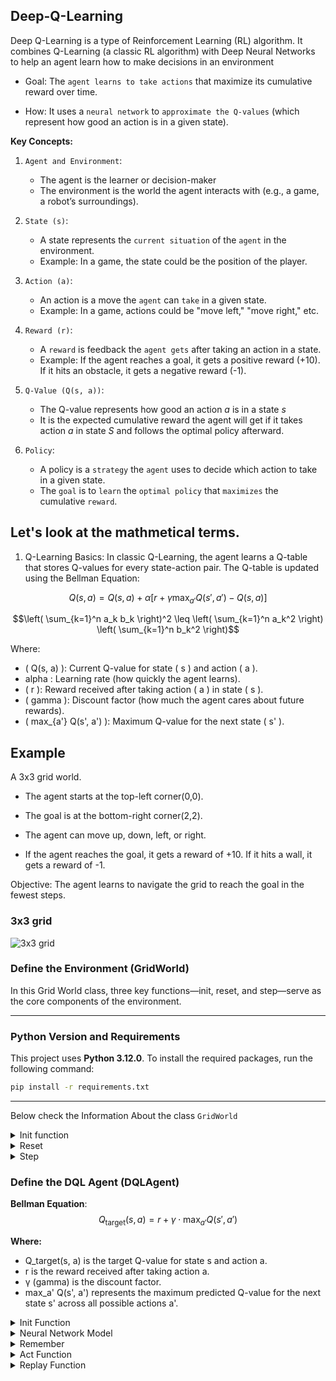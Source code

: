## Deep-Q-Learning
Deep Q-Learning is a type of Reinforcement Learning (RL) algorithm. It combines Q-Learning (a classic RL algorithm) with Deep Neural Networks to help an agent learn how to make decisions in an environment

- Goal: The `agent learns to take actions` that maximize its cumulative reward over time.

- How: It uses a `neural network` to `approximate the Q-values` (which represent how good an action is in a given state).

**Key Concepts:**

1. `Agent and Environment`:
    - The agent is the learner or decision-maker
    - The environment is the world the agent interacts with (e.g., a game, a robot’s surroundings).

2. `State (s)`:
    - A state represents the `current situation` of the `agent` in the environment.
    - Example: In a game, the state could be the position of the player.

3. `Action (a)`:
    - An action is a move the `agent` can `take` in a given state.
    - Example: In a game, actions could be "move left," "move right," etc.

4. `Reward (r)`:
    - A `reward` is feedback the `agent gets` after taking an action in a state.
    - Example: If the agent reaches a goal, it gets a positive reward (+10). If it hits an obstacle, it gets a negative reward (-1).

5. `Q-Value (Q(s, a))`:
    - The Q-value represents how good an action *a* is in a state *s*
    - It is the expected cumulative reward the agent will get if it takes action *a* in state *S* and follows the optimal policy afterward.

6. `Policy`:
    - A policy is a `strategy` the `agent` uses to decide which action to take in a given state.
    - The `goal` is to `learn` the `optimal policy` that `maximizes` the cumulative `reward`.

## Let's look at the mathmetical terms.

1. Q-Learning Basics:
In classic Q-Learning, the agent learns a Q-table that stores Q-values for every state-action pair. The Q-table is updated using the Bellman Equation:

$$Q(s, a) = Q(s, a) + \alpha \left[ r + \gamma \max_{a'} Q(s', a') - Q(s, a) \right]$$

$$\left( \sum_{k=1}^n a_k b_k \right)^2 \leq \left( \sum_{k=1}^n a_k^2 \right) \left( \sum_{k=1}^n b_k^2 \right)$$

Where:
- ( Q(s, a) ): Current Q-value for state ( s ) and action ( a ).
- alpha : Learning rate (how quickly the agent learns).
- ( r ): Reward received after taking action \( a \) in state \( s \).
- ( gamma ): Discount factor (how much the agent cares about future rewards).
- ( max_{a'} Q(s', a') ): Maximum Q-value for the next state \( s' \).


## Example

 A 3x3 grid world.

- The agent starts at the top-left corner(0,0).

- The goal is at the bottom-right corner(2,2).

- The agent can move up, down, left, or right.

- If the agent reaches the goal, it gets a reward of +10. If it hits a wall, it gets a reward of -1.

Objective: The agent learns to navigate the grid to reach the goal in the fewest steps.

### 3x3 grid 
![3x3 grid ](temp/grid.png)

### Define the Environment (GridWorld)
In this Grid World class, three key functions—init, reset, and step—serve as the core components of the environment.

---

### Python Version and Requirements

This project uses **Python 3.12.0**. To install the required packages, run the following command:

```bash
pip install -r requirements.txt
```

---

 Below check the Information About the  class `GridWorld`
<details>
<summary>Init function</summary>
Initializes the environment, setting up the initial state and parameters.

- Defining Grid 3*3 using `numpy`
- Defining Goal and state

</details>

<details>
<summary>Reset</summary>
 Resets the environment to its starting state, allowing for a fresh episode.

- Reset the state 
- start from the begining `(0,0)`

</details>

<details>
<summary>Step</summary>
Advances the environment by taking an action and returning the new state, reward, and whether the episode has ended.

- 0 for go up, 1 for down, 2 left, 3 right
- After move , check the state reached the goal or not
- if Target reached get `positive` `reward` and `Done` 
- if not reached `negetive` `reward` and ` not Done` 

</details>

### Define the DQL Agent (DQLAgent)

**Bellman Equation**:
$$
Q_{\text{target}}(s, a) = r + \gamma \cdot \max_{a'} Q(s', a')
$$

**Where:**
- Q_target(s, a) is the target Q-value for state s and action a.
- r is the reward received after taking action a.
- γ (gamma) is the discount factor.
- max_a' Q(s', a') represents the maximum predicted Q-value for the next state s' across all possible actions a'.

<details>
<summary>Init Function</summary>

The Init function initializes the agent's parameters, including memory, learning rates, and exploration settings. It also constructs the neural network model.

- Accepts inputs: `(state_size, action_size)`
- Utilizes a `deque` to store experience memory
- Sets the discount factor: `gamma = 0.95`
- Initializes the exploration rate: `epsilon = 1`
- Constructs the model using a neural network architecture

</details>

<details>
<summary>Neural Network Model</summary>

This section describes the architecture of the neural network model used by the agent.

- Uses a **Sequential** model to build the neural network layer by layer.
- Adds a **Dense** input layer with:
  - **Input Dimension**: `state_size`
  - **Activation Function**: `relu`
- Adds a **Dense** hidden layer with:
  - **Units**: 24
  - **Activation Function**: `relu`
- Adds a **Dense** output layer with:
  - **Units**: `action_size`
  - **Activation Function**: `linear`
- Compiles the model with:
  - **Loss Function**: Mean Squared Error (`mse`)
  - **Optimizer**: Adam with a specified learning rate

The model is designed to approximate the Q-values for the given state-action pairs.

</details>

<details>
<summary>Remember</summary>

- Store in Memory about `state` ,`action`, `reward`, `next_state` and `done`
 
</details>


<details>
<summary>Act Function</summary>

The `act` function determines the action the agent will take based on its current state and exploration settings.

- **Parameters**:
  - `state`: The current state of the environment, represented as an array.

- **Functionality**:
  - **Exploration vs. Exploitation**:
    - The function first checks if a random value is less than or equal to `epsilon` (the exploration rate).
    - If true, the agent explores by selecting a random action from the available action space (up, down, left, right).
  - **Exploitation**:
    - If the random value exceeds `epsilon`, the function reshapes the state to fit the model's input requirements.
    - It then predicts the Q-values for the given state using the neural network model.
    - Finally, it selects the action corresponding to the maximum Q-value from the predicted values.

This function balances exploration and exploitation, enabling the agent to learn effectively over time.

</details>

<details>
<summary>Replay Function</summary>

The `replay` function enables the agent to learn from its past experiences stored in memory by performing experience replay.

- **Parameters**:
  - `batch_size`: The number of experiences to sample from memory for training.

- **Functionality**:
  - **Memory Check**:
    - The function first checks if the current memory size is less than the specified `batch_size`. If it is, the function exits early to ensure there are enough experiences to sample.
  
  - **Minibatch Sampling**:
    - A random sample (minibatch) of experiences is drawn from memory, consisting of tuples: `(state, action, reward, next_state, done)`.

  - **Experience Processing**:
    - For each experience in the minibatch:
      - The `target` variable is initialized to the `reward`.
      - If the episode is not done, it reshapes `next_state` and calculates the target using the Q-learning formula:
        - `target = reward + gamma * max(Q(next_state))`
      - The current `state` is reshaped for model input.
      - The model predicts the current Q-values (`target_f`) for the state.
      - The Q-value corresponding to the action taken is updated with the computed `target`.
      - The model is then trained on this updated Q-value using a single epoch.

  - **Epsilon Decay**:
    - After processing the minibatch, if `epsilon` is greater than `epsilon_min`, it decays `epsilon` by multiplying it with `epsilon_decay` to reduce exploration over time.

This function plays a critical role in enabling the agent to learn from its past actions and improve its decision-making capabilities.

</details>